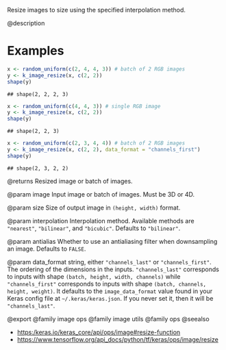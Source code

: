 Resize images to size using the specified interpolation method.

@description

# Examples

```r
x <- random_uniform(c(2, 4, 4, 3)) # batch of 2 RGB images
y <- k_image_resize(x, c(2, 2))
shape(y)
```

```
## shape(2, 2, 2, 3)
```


```r
x <- random_uniform(c(4, 4, 3)) # single RGB image
y <- k_image_resize(x, c(2, 2))
shape(y)
```

```
## shape(2, 2, 3)
```


```r
x <- random_uniform(c(2, 3, 4, 4)) # batch of 2 RGB images
y <- k_image_resize(x, c(2, 2), data_format = "channels_first")
shape(y)
```

```
## shape(2, 3, 2, 2)
```

@returns
Resized image or batch of images.

@param image
Input image or batch of images. Must be 3D or 4D.

@param size
Size of output image in `(height, width)` format.

@param interpolation
Interpolation method. Available methods are `"nearest"`,
`"bilinear"`, and `"bicubic"`. Defaults to `"bilinear"`.

@param antialias
Whether to use an antialiasing filter when downsampling an
image. Defaults to `FALSE`.

@param data_format
string, either `"channels_last"` or `"channels_first"`.
The ordering of the dimensions in the inputs. `"channels_last"`
corresponds to inputs with shape `(batch, height, width, channels)`
while `"channels_first"` corresponds to inputs with shape
`(batch, channels, height, weight)`. It defaults to the
`image_data_format` value found in your Keras config file at
`~/.keras/keras.json`. If you never set it, then it will be
`"channels_last"`.

@export
@family image ops
@family image utils
@family ops
@seealso
+ <https:/keras.io/keras_core/api/ops/image#resize-function>
+ <https://www.tensorflow.org/api_docs/python/tf/keras/ops/image/resize>
